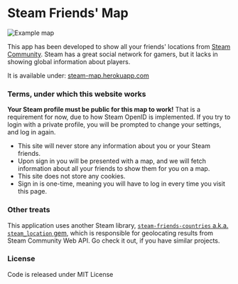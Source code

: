 # Steam Friends' Map

![Example map](http://img.poltyn.com/steam-friends-map-20130316-171802.png)

This app has been developed to show all your friends' locations from [Steam Community](http://steamcommunity.com). Steam has a great social network for gamers, but it lacks in showing global information about players.

It is available under: [steam-map.herokuapp.com](http://steam-map.herokuapp.com/)

### Terms, under which this website works

**Your Steam profile must be public for this map to work!** That is a requirement for now, due to how Steam OpenID is implemented. If you try to login with a private profile, you will be prompted to change your settings, and log in again.

* This site will never store any information about you or your Steam friends.
* Upon sign in you will be presented with a map, and we will fetch information about all your friends to show them for you on a map.
* This site does not store any cookies.
* Sign in is one-time, meaning you will have to log in every time you visit this page.

### Other treats

This application uses another Steam library, [`steam-friends-countries` a.k.a. `steam_location` gem](http://github.com/Holek/steam-friends-countries), which is responsible for geolocating results from Steam Community Web API. Go check it out, if you have similar projects.

### License
Code is released under MIT License